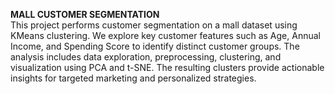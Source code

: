 **MALL CUSTOMER SEGMENTATION**  
This project performs customer segmentation on a mall dataset using KMeans clustering. We explore key customer features such as Age, Annual Income, and Spending Score to identify distinct customer groups. The analysis includes data exploration, preprocessing, clustering, and visualization using PCA and t-SNE. The resulting clusters provide actionable insights for targeted marketing and personalized strategies.
